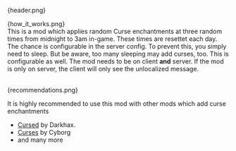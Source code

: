 {header.png}

{how_it_works.png}
<br>
This is a mod which applies random Curse enchantments at three random times from midnight to 3am in-game. These times 
are resettet each day. The chance is configurable in the server config. To prevent this, you simply need to sleep.
But be aware, too many sleeping may add curses, too. This is configurable as well. The mod needs to be on client **and**
server. If the mod is only on server, the client will only see the unlocalized message.

<br>
{recommendations.png}
<br>

It is highly recommended to use this mod with other mods which add curse enchantments
- [Cursed](https://www.curseforge.com/minecraft/mc-mods/cursed/) by Darkhax.
- [Curses](https://www.curseforge.com/minecraft/mc-mods/curses) by Cyborg
- and many more

<br>
